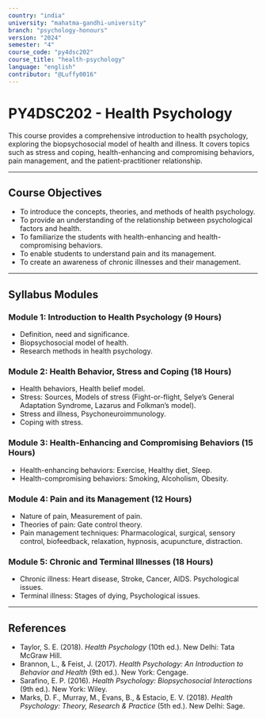 ```yaml
---
country: "india"
university: "mahatma-gandhi-university"
branch: "psychology-honours"
version: "2024"
semester: "4"
course_code: "py4dsc202"
course_title: "health-psychology"
language: "english"
contributor: "@Luffy0016"
---
```

# PY4DSC202 - Health Psychology

This course provides a comprehensive introduction to health psychology, exploring the biopsychosocial model of health and illness. It covers topics such as stress and coping, health-enhancing and compromising behaviors, pain management, and the patient-practitioner relationship.

---
## Course Objectives

* To introduce the concepts, theories, and methods of health psychology.
* To provide an understanding of the relationship between psychological factors and health.
* To familiarize the students with health-enhancing and health-compromising behaviors.
* To enable students to understand pain and its management.
* To create an awareness of chronic illnesses and their management.

---
## Syllabus Modules

### Module 1: Introduction to Health Psychology (9 Hours)
* Definition, need and significance.
* Biopsychosocial model of health.
* Research methods in health psychology.

### Module 2: Health Behavior, Stress and Coping (18 Hours)
* Health behaviors, Health belief model.
* Stress: Sources, Models of stress (Fight-or-flight, Selye’s General Adaptation Syndrome, Lazarus and Folkman’s model).
* Stress and illness, Psychoneuroimmunology.
* Coping with stress.

### Module 3: Health-Enhancing and Compromising Behaviors (15 Hours)
* Health-enhancing behaviors: Exercise, Healthy diet, Sleep.
* Health-compromising behaviors: Smoking, Alcoholism, Obesity.

### Module 4: Pain and its Management (12 Hours)
* Nature of pain, Measurement of pain.
* Theories of pain: Gate control theory.
* Pain management techniques: Pharmacological, surgical, sensory control, biofeedback, relaxation, hypnosis, acupuncture, distraction.

### Module 5: Chronic and Terminal Illnesses (18 Hours)
* Chronic illness: Heart disease, Stroke, Cancer, AIDS. Psychological issues.
* Terminal illness: Stages of dying, Psychological issues.

---
## References
* Taylor, S. E. (2018). *Health Psychology* (10th ed.). New Delhi: Tata McGraw Hill.
* Brannon, L., & Feist, J. (2017). *Health Psychology: An Introduction to Behavior and Health* (9th ed.). New York: Cengage.
* Sarafino, E. P. (2016). *Health Psychology: Biopsychosocial Interactions* (9th ed.). New York: Wiley.
* Marks, D. F., Murray, M., Evans, B., & Estacio, E. V. (2018). *Health Psychology: Theory, Research & Practice* (5th ed.). New Delhi: Sage.
